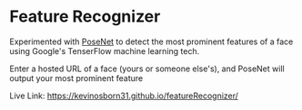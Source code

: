 # Feature Recognizer

Experimented with [PoseNet](https://github.com/tensorflow/tfjs-models/tree/master/posenet
) to detect the most prominent features of a face using Google's TenserFlow machine learning tech.

Enter a hosted URL of a face (yours or someone else's), and PoseNet will output your most prominent feature

Live Link: https://kevinosborn31.github.io/featureRecognizer/
